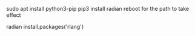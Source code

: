sudo apt install python3-pip
pip3 install radian
reboot for the path to take effect

radian
install.packages('rlang')